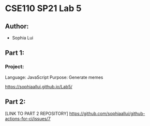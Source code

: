 # CSE110 SP21 Lab 5

## Author:
- Sophia Lui

## Part 1:
### Project: 
Language: JavaScript
Purpose: Generate memes

https://sophiaallui.github.io/Lab5/

## Part 2:

[LINK TO PART 2 REPOSITORY] https://github.com/sophiaallui/github-actions-for-ci/issues/7
